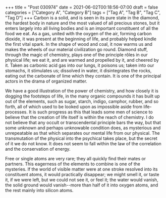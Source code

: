 +++
title = "Post 030974"
date = 2021-06-02T00:18:56-07:00
draft = false
categories = ["Category A", "Category B"]
tags = ["Tag A", "Tag B", "Tag C", "Tag D"]
+++
Carbon is a solid, and is seen in its pure state in the diamond, the hardest body in nature and the most valued of all precious stones, but it enters largely into all living bodies and is an important constituent of all the food we eat. As a gas, united with the oxygen of the air, forming carbon dioxide, it was present at the beginning of life, and probably helped kindle the first vital spark. In the shape of wood and coal, it now warms us and makes the wheels of our material civilization go round. Diamond stuff, through the magic of chemistry, plays one of the principle rôles in our physical life; we eat it, and are warmed and propelled by it, and cheered by it. Taken as carbonic acid gas into our lungs, it poisons us; taken into our stomachs, it stimulates us; dissolved in water, it disintegrates the rocks, eating out the carbonate of lime which they contain. It is one of the principal actors in the drama of organized matter.

We have a good illustration of the power of chemistry, and how closely it is dogging the footsteps of life, in the many organic compounds it has built up out of the elements, such as sugar, starch, indigo, camphor, rubber, and so forth, all of which used to be looked upon as impossible aside from life-processes. It is such progress as this that leads some men of science to believe that the creation of life itself is within the reach of chemistry. I do not believe that any occult or transcendental principle bars the way, but that some unknown and perhaps unknowable condition does, as mysterious and unrepeatable as that which separates our mental life from our physical. The transmutation of the physical into the psychical takes place, but the secret of it we do not know. It does not seem to fall within the law of the correlation and the conservation of energy.

Free or single atoms are very rare; they all quickly find their mates or partners. This eagerness of the elements to combine is one of the mysteries. If the world of visible matter were at one stroke resolved into its constituent atoms, it would practically disappear; we might smell it, or taste it, if we were left, but we could not see it, or feel it; the water would vanish, the solid ground would vanish--more than half of it into oxygen atoms, and the rest mainly into silicon atoms.

